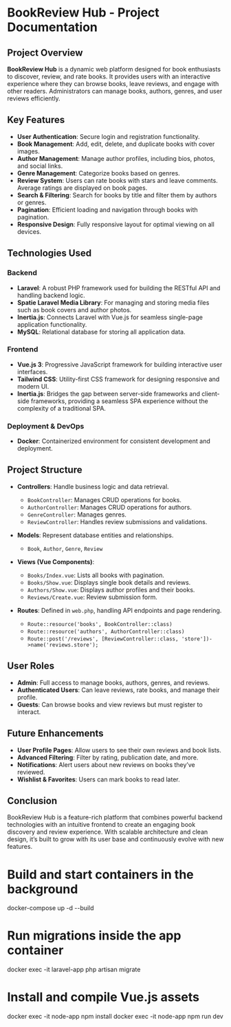 # BookReview Hub - Project Documentation

## Project Overview

**BookReview Hub** is a dynamic web platform designed for book enthusiasts to discover, review, and rate books. It provides users with an interactive experience where they can browse books, leave reviews, and engage with other readers. Administrators can manage books, authors, genres, and user reviews efficiently.

## Key Features

- **User Authentication**: Secure login and registration functionality.
- **Book Management**: Add, edit, delete, and duplicate books with cover images.
- **Author Management**: Manage author profiles, including bios, photos, and social links.
- **Genre Management**: Categorize books based on genres.
- **Review System**: Users can rate books with stars and leave comments. Average ratings are displayed on book pages.
- **Search & Filtering**: Search for books by title and filter them by authors or genres.
- **Pagination**: Efficient loading and navigation through books with pagination.
- **Responsive Design**: Fully responsive layout for optimal viewing on all devices.

## Technologies Used

### Backend

- **Laravel**: A robust PHP framework used for building the RESTful API and handling backend logic.
- **Spatie Laravel Media Library**: For managing and storing media files such as book covers and author photos.
- **Inertia.js**: Connects Laravel with Vue.js for seamless single-page application functionality.
- **MySQL**: Relational database for storing all application data.

### Frontend

- **Vue.js 3**: Progressive JavaScript framework for building interactive user interfaces.
- **Tailwind CSS**: Utility-first CSS framework for designing responsive and modern UI.
- **Inertia.js**: Bridges the gap between server-side frameworks and client-side frameworks, providing a seamless SPA experience without the complexity of a traditional SPA.

### Deployment & DevOps

- **Docker**: Containerized environment for consistent development and deployment.

## Project Structure

- **Controllers**: Handle business logic and data retrieval.

  - `BookController`: Manages CRUD operations for books.
  - `AuthorController`: Manages CRUD operations for authors.
  - `GenreController`: Manages genres.
  - `ReviewController`: Handles review submissions and validations.

- **Models**: Represent database entities and relationships.

  - `Book`, `Author`, `Genre`, `Review`

- **Views (Vue Components)**:

  - `Books/Index.vue`: Lists all books with pagination.
  - `Books/Show.vue`: Displays single book details and reviews.
  - `Authors/Show.vue`: Displays author profiles and their books.
  - `Reviews/Create.vue`: Review submission form.

- **Routes**: Defined in `web.php`, handling API endpoints and page rendering.

  - `Route::resource('books', BookController::class)`
  - `Route::resource('authors', AuthorController::class)`
  - `Route::post('/reviews', [ReviewController::class, 'store'])->name('reviews.store');`

## User Roles

- **Admin**: Full access to manage books, authors, genres, and reviews.
- **Authenticated Users**: Can leave reviews, rate books, and manage their profile.
- **Guests**: Can browse books and view reviews but must register to interact.

## Future Enhancements

- **User Profile Pages**: Allow users to see their own reviews and book lists.
- **Advanced Filtering**: Filter by rating, publication date, and more.
- **Notifications**: Alert users about new reviews on books they’ve reviewed.
- **Wishlist & Favorites**: Users can mark books to read later.

## Conclusion

BookReview Hub is a feature-rich platform that combines powerful backend technologies with an intuitive frontend to create an engaging book discovery and review experience. With scalable architecture and clean design, it’s built to grow with its user base and continuously evolve with new features.




# Build and start containers in the background
docker-compose up -d --build

# Run migrations inside the app container
docker exec -it laravel-app php artisan migrate

# Install and compile Vue.js assets
docker exec -it node-app npm install
docker exec -it node-app npm run dev
